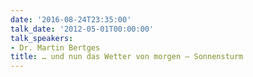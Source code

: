 ```yaml
---
date: '2016-08-24T23:35:00'
talk_date: '2012-05-01T00:00:00'
talk_speakers:
- Dr. Martin Bertges
title: … und nun das Wetter von morgen – Sonnensturm
---
```

